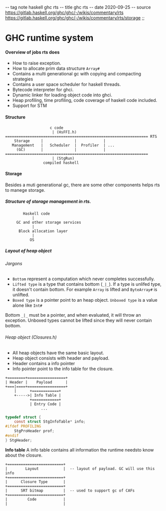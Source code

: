-- tag note haskell ghc rts
-- title ghc rts
-- date 2020-09-25
-- source https://gitlab.haskell.org/ghc/ghc/-/wikis/commentary/rts
          https://gitlab.haskell.org/ghc/ghc/-/wikis/commentary/rts/storage
;;
# GHC runtime system

#### Overview of jobs rts does
- How to raise exception.
- How to allocate prim data structure `Array#`
- Contains a multi generational gc with copying and compacting strategies
- Contains a user space scheduler for haskell threads.
- Bytecode interpreter for ghci.
- Dynamic linker for loading object code into ghci.
- Heap profiling, time profiling, code coverage of haskell code included.
- Support for STM


#### Structure

```
                    c code
                     | (HsFFI.h)
================================================================ RTS
    Storage     |              |            |
   Management   |   Scheduler  |  Profiler  | ...
     (GC)       |              |            |
================================================================
                     | (StgRun)
                 compiled haskell
```

#### Storage
Besides a muti generational gc, there are some other components helps rts to manege storage.

##### Structure of storage management in rts.
```
        Haskell code
            |
     GC and other storage services
            |
      Block allocation layer
            |
           OS
```

##### Layout of heap object
###### Jargons
- `Bottom`  represent a computation which never completes successfully.
- `Lifted type` is a type that contains bottom (`_|_`). If a type is unlifed type, it doesn't contain bottom. For example `Array` is lifted and `ByteArray#` is unlifted.
- `Boxed type` is a pointer point to an heap object. `Unboxed type` is a value alone like `Int#`

Bottom `_|_` must be a pointer, and when evaluated, it will throw an exception. Unboxed types cannot be lifted since they will never contain bottom.

###### Heap object (Closures.h)
- All heap objects have the same basic layout.
- Heap object consists with header and payload.
- Header contains a info pointer
- Info pointer point to the info table for the closure.
```
+========+=================+
| Header |    Payload      |
+===|====+=================+
    |      +============+
    +----->| Info Table |
           +============+
           | Entry Code |
                ...
```

```c
typedef struct {
    const struct StgInfoTable* info;
#ifdef PROFILING
    StgProHeader prof;
#endif
} StgHeader;
```

__Info table__
A info table contains all information the runtime needsto know about the closure.
```
+=========================+
|        Layout           |  -- layout of payload. GC will use this info
+=========================+
|      Closure Type       |
+=========================+
|      SRT bitmap         |  -- used to support gc of CAFs
+=========================+
|         Code            |
|                         |
```


